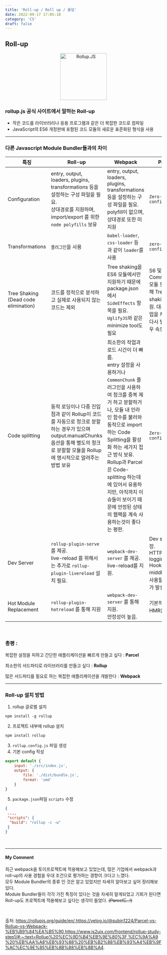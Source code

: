 ```yaml
---
title: 'Roll-up / Roll up / 롤업'
date: 2022-09-17 17:05:18
category: 'CS'
draft: false
---
```


Roll-up
---
<div style="text-align: center;"><img alt="Rollup.JS" src="https://rollupjs.org/logo.svg" style="height: 150px"></div>

### rollup.js 공식 사이트에서 말하는 Roll-up
- 작은 코드를 라이브러리나 응용 프로그램과 같은 더 복잡한 코드로 컴파일 
- JavaScript의 ES6 개정판에 포함된 코드 모듈의 새로운 표준화된 형식을 사용

---

### 다른 Javascript Module Bundler들과의 차이
| 특징                                   | Roll-up                                                                                                                  | Webpack                                                                                                                                                                                                                                                      | Parcel                                                                   | 비교                         |
|--------------------------------------|--------------------------------------------------------------------------------------------------------------------------|--------------------------------------------------------------------------------------------------------------------------------------------------------------------------------------------------------------------------------------------------------------|--------------------------------------------------------------------------|----------------------------|
| Configuration                        | entry, output, loaders, plugins, transformations 등을 설정하는 구성 파일을 필요.<br>상대경로를 지원하며, import/export 를 위한 `node polyfills` 보유  | entry, output, loaders, plugins, transformations 등을 설정하는 구성 파일을 필요.<br>polyfill이 없으며, 상대경로 또한 미지원                                                                                                                                                            | `Zero-configuration`                                                      | **Parcel>Rollup>Webpack**  |
 | Transformations                      | `플러그인`을 사용                                                                                                                 | `babel-loader`, `css-loader` 등 과 같이 `loader`를 사용                                                                                                                                                                                                             | `zero-configuration`                                                      | **Parcel>Webpack>Rollup**  |
 | Tree Shaking (Dead code elimination) | 코드를 정적으로 분석하고 실제로 사용되지 않는 코드는 제외                                                                                         | Tree shaking을 ES6 모듈에서만 지원하기 때문에 package.json 에서 `SideEffects` 항목을 필요.<br>`UglifyJS`와 같은 minimize tool도 필요                                                                                                                                                   | S6 및 CommonJS 모듈 모두에 대해 Tree shaking을 지원. 대부분의 작업을 캐싱하여 다시 빌드할 경우 속도가 빠름 | **Parcel>Rollup>Webpack**  |
 | Code splitting                       | 동적 로딩이나 다중 진입점과 같이 Rollup이 코드를 자동으로 청크로 분할하는 경우가 있으며 output.manualChunks 옵션을 통해 별도의 청크로 분할할 모듈을 Rollup에 명시적으로 알려주는 방법 보유 | 최소한의 작업과 로드 시간이 더 빠름.<br>entry 설정을 사용하거나 `CommonChunk` 플러그인을 사용하여 청크를 중복 제거 하고 분할하거나, 모듈 내 인라인 함수를 불러와 동적으로 import 하는 Code Splitting을 활성화 하는 세가지 접근 방식 보유.<br>Rollup과 Parcel은 Code-splitting 하는데에 있어서 유용하지만, 아직까지 이슈들이 보이기 때문에 안정된 상태의 웹팩을 계속 사용하는것이 좋다는 평판. | `Zero-configuration`                                                       | **Webpack>Rollup, Parcel** |
 | Dev Server                           | `rollup-plugin-serve` 를 제공.<br>live-reload 를 위해서는 추가로 `rollup-plugin-livereload` 설치 필요.                                      | `wepback-dev-server` 를 제공. live-reload를 지원.                                                                                                                                                                                                                  | Dev server 내장.<br>HTTP logging, Hooks, middleware를 사용할 때 이슈가 발생.         | **Webpack>Rollup, Parcel** |
| Hot Module Replacement               | `rollup-plugin-hotreload` 를 통해 지원                                                                                                                      | `webpack-dev-server` 를 통해 지원.<br> 안정성이 높음.                                                                                                                                                                                                                   | 기본적으로 HMR을 지원                                                                      | **Webpack>Rollup, Parcel** |

<br>

### 총평 : 
복잡한 설정을 피하고 간단한 애플리케이션을 빠르게 만들고 싶다 : **Parcel**

최소한의 서드파티로 라이브러리를 만들고 싶다 : **Rollup**

많은 서드파티를 필요로 하는 복잡한 애플리케이션을 개발한다 : **Webpack**

---

### Roll-up 설치 방법
1. rollup 글로벌 설치
``` 
npm install -g rollup
```
2. 프로젝트 내부에 rollup 설치
```
npm install rollup
```
3. `rollup.config.js` 파일 생성
4. 기본 config 작성
```js
export default {
    input: './src/index.js',
    output: {
        file: './dist/bundle.js',
        format: 'umd'
    }
}
```
5. `package.json`파일 `scripts` 수정
```json
{
 ...,
 "scripts": {
  "build": "rollup -c -w"
 }   
}

```

<br>

--- 
#### My Comment
최근 webpack을 토이프로젝트에 적용해보고 있었는데, 많은 기업에서 webpack과 roll-up의 사용 경험을 우대 조건으로 
평가하는 경향이 크다고 느꼈다.<BR>모두 Module Bundler의 종류 인 것은 알고 있었지만 자세히 알아보고 싶어 정리해보있다.<br>
Module Bundler들이 각각 가진 특징이 있다는 것을 자세히 알게되었고 기회가 된다면 Roll-up도 프로젝트에 적용해보고 싶다는
생각이 들었다. ~~(Parcel도..!)~~

<br>

출처: https://rollupjs.org/guide/en/,https://velog.io/@subin1224/Parcel-vs-Rollup-vs-Webpack-%EB%B9%84%EA%B5%90,https://www.js2uix.com/frontend/rollup-study-step1/#:~:text=Rollup%20%EC%9D%B4%EB%9E%80%3F,%EC%9A%A9%20%EB%AA%A8%EB%93%88%20%EB%B2%88%EB%93%A4%EB%9F%AC%EC%9E%85%EB%8B%88%EB%8B%A4.